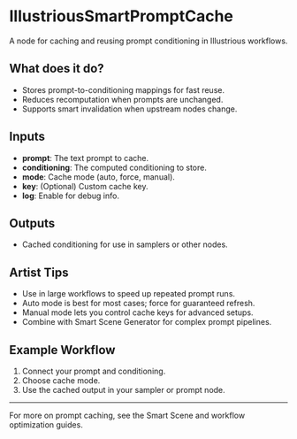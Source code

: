 # IllustriousSmartPromptCache

A node for caching and reusing prompt conditioning in Illustrious workflows.

## What does it do?

- Stores prompt-to-conditioning mappings for fast reuse.
- Reduces recomputation when prompts are unchanged.
- Supports smart invalidation when upstream nodes change.

## Inputs

- **prompt**: The text prompt to cache.
- **conditioning**: The computed conditioning to store.
- **mode**: Cache mode (auto, force, manual).
- **key**: (Optional) Custom cache key.
- **log**: Enable for debug info.

## Outputs

- Cached conditioning for use in samplers or other nodes.

## Artist Tips

- Use in large workflows to speed up repeated prompt runs.
- Auto mode is best for most cases; force for guaranteed refresh.
- Manual mode lets you control cache keys for advanced setups.
- Combine with Smart Scene Generator for complex prompt pipelines.

## Example Workflow

1. Connect your prompt and conditioning.
2. Choose cache mode.
3. Use the cached output in your sampler or prompt node.

---
For more on prompt caching, see the Smart Scene and workflow optimization guides.
